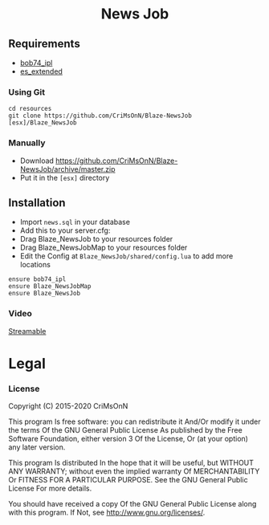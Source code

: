 <h1 align="center">
  News Job
</h1>

## Requirements
* [bob74_ipl](https://github.com/Bob74/bob74_ipl)
* [es_extended](https://github.com/esx-framework/es_extended)


### Using Git
```
cd resources
git clone https://github.com/CriMsOnN/Blaze-NewsJob [esx]/Blaze_NewsJob
```

### Manually
- Download https://github.com/CriMsOnN/Blaze-NewsJob/archive/master.zip
- Put it in the `[esx]` directory

## Installation
- Import `news.sql` in your database
- Add this to your server.cfg:
- Drag Blaze_NewsJob to your resources folder
- Drag Blaze_NewsJobMap to your resources folder
- Edit the Config at ```Blaze_NewsJob/shared/config.lua``` to add more locations
```
ensure bob74_ipl
ensure Blaze_NewsJobMap
ensure Blaze_NewsJob
```
### Video
[Streamable](https://streamable.com/1f5jgq)

# Legal
### License

Copyright (C) 2015-2020 CriMsOnN

This program Is free software: you can redistribute it And/Or modify it under the terms Of the GNU General Public License As published by the Free Software Foundation, either version 3 Of the License, Or (at your option) any later version.

This program Is distributed In the hope that it will be useful, but WITHOUT ANY WARRANTY; without even the implied warranty Of MERCHANTABILITY Or FITNESS FOR A PARTICULAR PURPOSE. See the GNU General Public License For more details.

You should have received a copy Of the GNU General Public License along with this program. If Not, see http://www.gnu.org/licenses/.
